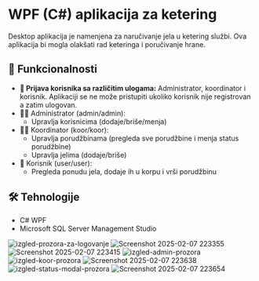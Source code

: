 # WPF (C#) aplikacija za ketering

Desktop aplikacija je namenjena za naručivanje jela u ketering službi. Ova aplikacija bi mogla olakšati rad keteringa i poručivanje hrane.

## 🚀 Funkcionalnosti  
- **🔑 Prijava korisnika sa različitim ulogama:** Administrator, koordinator i korisnik. Aplikaciji se ne može pristupiti ukoliko korisnik nije registrovan a zatim ulogovan.
- 👷‍♂️ Administrator (admin/admin):
  - Upravlja korisnicima (dodaje/briše/menja)
- 👨‍💼 Koordinator (koor/koor):
  - Upravlja porudžbinama (pregleda sve porudžbine i menja status porudžbine) 
  - Upravlja jelima (dodaje/briše)
- 👤 Korisnik (user/user):
  - Pregleda ponudu jela, dodaje ih u korpu i vrši porudžbinu 

## 🛠️ Tehnologije  
- C# WPF 
- Microsoft SQL Server Management Studio
  
![izgled-prozora-za-logovanje](https://github.com/user-attachments/assets/21dbf1d8-0b91-467a-8cdd-770269f273c2)
![Screenshot 2025-02-07 223355](https://github.com/user-attachments/assets/14dceb54-8f25-4ed8-a9b0-899e8b1851d6)
![Screenshot 2025-02-07 223415](https://github.com/user-attachments/assets/486c99a2-9233-4967-a295-42c4bc831307)
![izgled-admin-prozora](https://github.com/user-attachments/assets/01be3466-a052-409b-a9a9-83ffb0aec831)
![izgled-koor-prozora](https://github.com/user-attachments/assets/a569ec42-d0bc-4803-851a-09a69e116302)
![Screenshot 2025-02-07 223638](https://github.com/user-attachments/assets/3a9bc797-de1c-44ce-9aa9-7511bbb8cb8d)
![izgled-status-modal-prozora](https://github.com/user-attachments/assets/1ab3b8cf-c98e-4fd7-8056-3bd27d87dc22)
![Screenshot 2025-02-07 223654](https://github.com/user-attachments/assets/97f6ffcc-af7f-44e8-9fdc-8efa49f16397)




